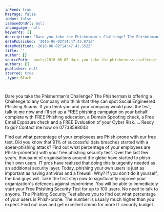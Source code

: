 ```yaml
---
inFeed: true
hasPage: false
inNav: false
isBasedOnUrl: null
inLanguage: null
keywords: []
description: "Dare you take the Phisherman's Challenge? The Phisherman is offering a Challenge to any Company who think that they can spot Social Engineered Phishing Scams. If you think you and your company would pass the test, talk to me now and I'll set up a FREE phishing campaign on your behalf complete with FREE Phishing education, a Domain Spoofing check, a Free Email Exposure check and a FREE Evaluation of your Cyber Risk..... Ready to go? Contact me now on 07738598043"
datePublished: '2016-06-02T14:47:43.871Z'
dateModified: '2016-06-02T14:47:43.352Z'
title: ''
author: []
sourcePath: _posts/2016-06-02-dare-you-take-the-phishermans-challenge-the-phisherman-is.md
authors: []
publisher: null
starred: true
_type: Blurb

---
```

Dare you take the Phisherman's Challenge? The Phisherman is offering a Challenge to any Company who think that they can spot Social Engineered Phishing Scams. If you think you and your company would pass the test, talk to me now and I'll set up a FREE phishing campaign on your behalf complete with FREE Phishing education, a Domain Spoofing check, a Free Email Exposure check and a FREE Evaluation of your Cyber Risk..... Ready to go? Contact me now on 07738598043

Find out what percentage of your employees are Phish-prone with our free test. Did you know that 91% of successful data breaches started with a spear-phishing attack? Find out what percentage of your employees are Phish-prone(tm) with your free phishing security test. Over the last few years, thousand of organisations around the globe have started to phish their own users. IT pros have realized that doing this is urgently needed as an additional security layer. Today, phishing your own users is just as important as having antivirus and a firewall. Why? If you don't do it yourself, the bad guys will. Take the first step now to significantly improve your organization's defences against cybercrime. You will be able to immediately start your Free Phishing Security Test for up to 100 users. No need to talk to anyone. The Phishing Security Test allows you to find out what percentage of your users is Phish-prone. The number is usually much higher than you expect. Find out now and get excellent ammo for more IT security budget.